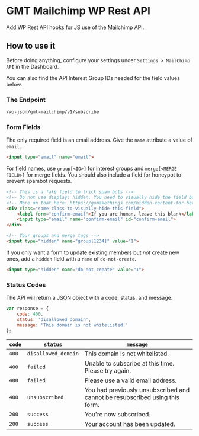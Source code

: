 # GMT Mailchimp WP Rest API
Add WP Rest API hooks for JS use of the Mailchimp API.

## How to use it

Before doing anything, configure your settings under `Settings > MailChimp API` in the Dashboard.

You can also find the API Interest Group IDs needed for the field values below.

### The Endpoint

```bash
/wp-json/gmt-mailchimp/v1/subscribe
```

### Form Fields

The only required field is an email address. Give the `name` attribute a value of `email`.

```html
<input type="email" name="email">
```

For field names, use `group[<ID>]` for interest groups and `merge[<MERGE FIELD>]` for merge fields. You should also include a field for honeypot to prevent spambot requests.

```html
<!-- This is a fake field to trick spam bots -->
<!-- Do not use display: hidden. You need to visually hide the field but leave it discoverable -->
<!-- More on that here: https://gomakethings.com/hidden-content-for-better-a11y/ -->
<div class="some-class-to-visually-hide-this-field">
	<label form="confirm-email">If you are human, leave this blank</label>
	<input type="email" name="confirm-email" id="confirm-email">
</div>

<!-- Your groups and merge tags -->
<input type="hidden" name="group[1234]" value="1">
```

If you only want a form to update existing members but *not* create new ones, add a `hidden` field with a `name` of `do-not-create`.

```html
<input type="hidden" name="do-not-create" value="1">
```

### Status Codes

The API will return a JSON object with a code, status, and message.

```js
var response = {
	code: 400,
	status: 'disallowed_domain',
	message: 'This domain is not whitelisted.'
};
```

| `code` | `status`            | `message`                                                                   |
|--------|---------------------|-----------------------------------------------------------------------------|
| `400`  | `disallowed_domain` | This domain is not whitelisted.                                             |
| `400`  | `failed`            | Unable to subscribe at this time. Please try again.                         |
| `400`  | `failed`            | Please use a valid email address.                                           |
| `400`  | `unsubscribed`      | You had previously unsubscribed and cannot be resubscribed using this form. |
| `200`  | `success`           | You're now subscribed.                                                      |
| `200`  | `success`           | Your account has been updated.                                              |